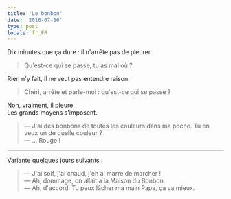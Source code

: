 ```yaml
---
title: 'Le bonbon'
date: '2016-07-16'
type: post
locale: fr_FR
---
```


Dix minutes que ça dure : il n'arrête pas de pleurer.

<!-- more -->

> Qu'est-ce qui se passe, tu as mal où ?

Rien n'y fait, il ne veut pas entendre raison.

> Chéri, arrête et parle-moi : qu'est-ce qui se passe ?

Non, vraiment, il pleure.  
Les grands moyens s'imposent.

> — J'ai des bonbons de toutes les couleurs dans ma poche. Tu en veux un de quelle couleur ?  
> — … Rouge !

---

Variante quelques jours suivants :

> — J'ai soif, j'ai chaud, j'en ai marre de marcher !  
> — Ah, dommage, on allait à la Maison du Bonbon.  
> — Ah, d'accord. Tu peux lâcher ma main Papa, ça va mieux.
